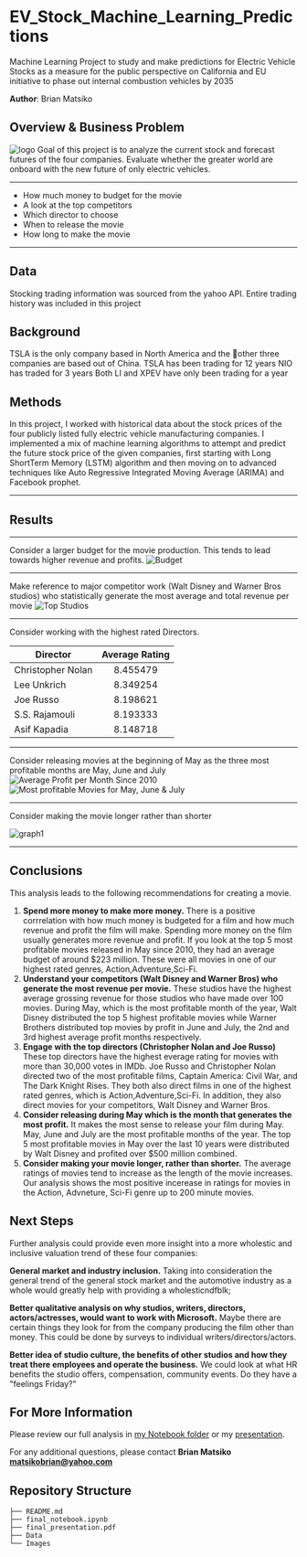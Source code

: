 # EV_Stock_Machine_Learning_Predictions
Machine Learning Project to study and make predictions for Electric Vehicle Stocks as a measure for the public perspective on California and EU initiative to phase out internal combustion vehicles by 2035

**Author**: Brian Matsiko

## Overview & Business Problem

![logo](images/logo.jpeg)
Goal of this project is to analyze the current stock and forecast futures of the four companies.
Evaluate whether the greater world are onboard with the new future of only electric vehicles.

***
* How much money to budget for the movie
* A look at the top competitors
* Which director to choose
* When to release the movie
* How long to make the movie
***

## Data
Stocking trading information was sourced from the yahoo API.
Entire trading history was included in this project


## Background
TSLA is the only company based in North America and the other three companies are based out of China.
TSLA has been trading for 12 years
NIO has traded for 3 years
Both LI and XPEV have only been trading for a year

## Methods

In this project, I worked with historical data about the stock prices of the four publicly listed fully electric vehicle manufacturing companies. I implemented a mix of machine learning algorithms to attempt and predict the future stock price of
the given companies, first starting with Long ShortTerm Memory (LSTM) algorithm and then moving on to
advanced techniques like Auto Regressive Integrated Moving Average (ARIMA) and Facebook prophet.

***

## Results

***
Consider a larger budget for the movie production. This tends to lead towards higher revenue and profits.
![Budget](./images/budget_profit_revenue.png)

***
Make reference to major competitor work (Walt Disney and Warner Bros studios) who statistically generate the most average and total revenue per movie
![Top Studios](./images/top_studios_revenue.png)

***
Consider working with the highest rated Directors.

| Director           | Average Rating|
| -------------      |:-------------:| 
| Christopher Nolan  |8.455479       | 
| Lee Unkrich        |8.349254       | 
| Joe Russo          |8.198621       |
| S.S. Rajamouli     |8.193333       | 
| Asif Kapadia       |8.148718       | 


***
Consider releasing movies at the beginning of May as the three most profitable months are May, June and July
![Average Profit per Month Since 2010](./images/profit_per_month.png)
![Most profitable Movies for May, June & July](./images/most_profitable_movies.png)

***
Consider making the movie longer rather than shorter

![graph1](./images/rating_runtime_minutes.png)

***


## Conclusions

This analysis leads to the following recommendations for creating a movie.
1. **Spend more money to make more money.**
There is a positive corrrelation with how much money is budgeted for a film and how much revenue and profit the film will make. Spending more money on the film usually generates more revenue and profit. If you look at the top 5 most profitable movies released in May since 2010, they had an average budget of around $223 million. These were all movies in one of our highest rated genres, Action,Adventure,Sci-Fi.
2. **Understand your competitors (Walt Disney and Warner Bros) who generate the most revenue per movie.**
These studios have the highest average grossing revenue for those studios who have made over 100 movies. During May, which is the most profitable month of the year, Walt Disney distributed the top 5 highest profitable movies while Warner Brothers distributed top movies by profit in June and July, the 2nd and 3rd highest average profit months respectively.
3. **Engage with the top directors (Christopher Nolan and Joe Russo)**
These top directors have the highest everage rating for movies with more than 30,000 votes in IMDb. Joe Russo and Christopher Nolan directed two of the most profitable films, Captain America: Civil War, and The Dark Knight Rises. They both also direct films in one of the highest rated genres, which is Action,Adventure,Sci-Fi. In addition, they also direct movies for your competitors, Walt Disney and Warner Bros.
4. **Consider releasing during May which is the month that generates the most profit.**
It makes the most sense to release your film during May. May, June and July are the most profitable months of the year. The top 5 most profitable movies in May over the last 10 years were distributed by Walt Disney and profited over $500 million combined.
5. **Consider making your movie longer, rather than shorter.**
The average ratings of movies tend to increase as the length of the movie increases. Our analysis shows the most positive incerease in ratings for movies in the Action, Advneture, Sci-Fi genre up to 200 minute movies.

## Next Steps

Further analysis could provide even more insight into a more wholestic and inclusive valuation trend of these four companies:

**General market and industry inclusion.**
Taking into consideration the general trend of the general stock market and the automotive industry as a whole would greatly help with providing a wholesticndfblk;

**Better qualitative analysis on why studios, writers, directors, actors/actresses, would want to work with Microsoft.**
Maybe there are certain things they look for from the company producing the film other than money. This could be done by surveys to individual writers/directors/actors.

**Better idea of studio culture, the benefits of other studios and how they treat there employees and operate the business.**
We could look at what HR benefits the studio offers, compensation, community events. Do they have a "feelings Friday?"


## For More Information

Please review our full analysis in [my Notebook folder](./Notebooks) or my [presentation](./final_presentation.pdf).

For any additional questions, please contact **Brian Matsiko matsikobrian@yahoo.com**

## Repository Structure

```
├── README.md                          
├── final_notebook.ipynb   
├── final_presentation.pdf         
├── Data                            
└── Images
```

